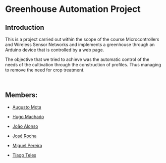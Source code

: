 # Greenhouse Automation Project

## Introduction

This is a project carried out within the scope of the course Microcontrollers and Wireless Sensor Networks and implements a greenhouse through an Arduino device that is controlled by a web page.


The objective that we tried to achieve was the automatic control of the needs of the cultivation through the construction of profiles. Thus managing to remove the need for crop treatment.

<br>

## Members:

- [Augusto Mota](https://github.com/lACSMl)

- [Hugo Machado](https://github.com/hugo-cmac) 

- [João Alonso](https://github.com/joaoalonso8)

- [José Rocha](https://github.com/pedrorocha30)

- [Miguel Pereira](https://github.com/miguelatpereira)

- [Tiago Teles](https://github.com/Sh4d0o)

<br>

